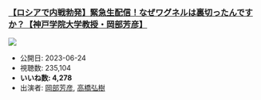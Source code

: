 ### [【ロシアで内戦勃発】緊急生配信！なぜワグネルは裏切ったんですか？【神戸学院大学教授・岡部芳彦】](https://www.youtube.com/watch?v=7t5BL8ioyhU)
[![](https://img.youtube.com/vi/7t5BL8ioyhU/sddefault.jpg)](https://www.youtube.com/watch?v=7t5BL8ioyhU)
-   公開日: 2023-06-24
-   視聴数: 235,104
-   **いいね数: 4,278**
-   出演者: [岡部芳彦](/rehacq_fan/people/岡部芳彦 "wikilink"), [高橋弘樹](/rehacq_fan/people/高橋弘樹 "wikilink")
